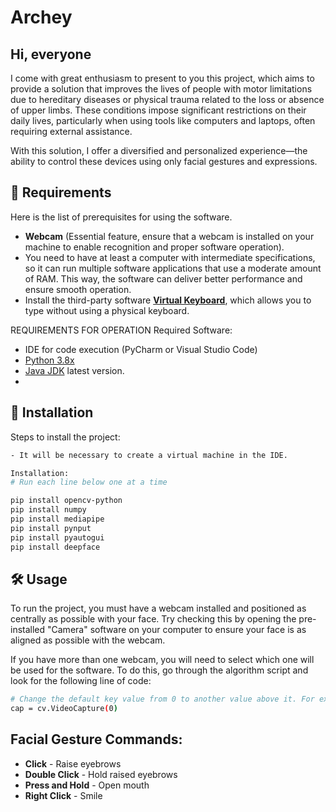

# Archey

## Hi, everyone
I come with great enthusiasm to present to you this project, which aims to provide a solution that improves the lives of people with motor limitations due to hereditary diseases or physical trauma related to the loss or absence of upper limbs. These conditions impose significant restrictions on their daily lives, particularly when using tools like computers and laptops, often requiring external assistance.

With this solution, I offer a diversified and personalized experience—the ability to control these devices using only facial gestures and expressions.

## 📌 Requirements

Here is the list of prerequisites for using the software.

- **Webcam** (Essential feature, ensure that a webcam is installed on your machine to enable recognition and proper software operation).
- You need to have at least a computer with intermediate specifications, so it can run multiple software applications that use a moderate amount of RAM. This way, the software can deliver better performance and ensure smooth operation.
- Install the third-party software **[Virtual Keyboard](https://apps.microsoft.com/detail/9NBLGGH35MPC?hl=en&gl=US)**, which allows you to type without using a physical keyboard. 

REQUIREMENTS FOR OPERATION
Required Software:
- IDE for code execution (PyCharm or Visual Studio Code)
- [Python 3.8x](https://www.python.org/)
- [Java JDK](https://www.oracle.com/java/technologies/downloads/) latest version.
- 
## 🚀 Installation

Steps to install the project:

```bash
- It will be necessary to create a virtual machine in the IDE.

Installation:
# Run each line below one at a time

pip install opencv-python
pip install numpy
pip install mediapipe
pip install pynput
pip install pyautogui
pip install deepface

```
## 🛠 Usage
To run the project, you must have a webcam installed and positioned as centrally as possible with your face. Try checking this by opening the pre-installed "Camera" software on your computer to ensure your face is as aligned as possible with the webcam.

If you have more than one webcam, you will need to select which one will be used for the software. To do this, go through the algorithm script and look for the following line of code:

```bash
# Change the default key value from 0 to another value above it. For example: 1, 2, 3...
cap = cv.VideoCapture(0)
```

## Facial Gesture Commands:

- **Click** - Raise eyebrows
- **Double Click** - Hold raised eyebrows
- **Press and Hold** - Open mouth
- **Right Click** - Smile




